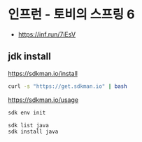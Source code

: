
# 인프런 - 토비의 스프링 6

- https://inf.run/7iEsV

## jdk install

https://sdkman.io/install
```bash
curl -s "https://get.sdkman.io" | bash
```

https://sdkman.io/usage

```bash
sdk env init

sdk list java
sdk install java
```
